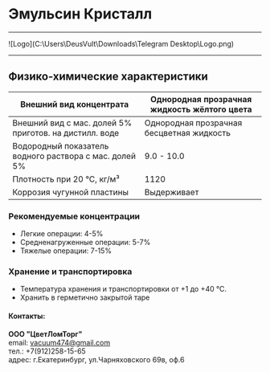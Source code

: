 # **Эмульсин Кристалл**
***
![Logo](C:\Users\DeusVult\Downloads\Telegram Desktop\Logo.png)
***
## Физико-химические характеристики
| Внешний вид концентрата                               | Однородная прозрачная жидкость жёлтого цвета |
|-------------------------------------------------------|----------------------------------------------|
| Внешний вид с мас. долей 5% приготов. на дистилл. воде | Однородная прозрачная бесцветная жидкость|
| Водородный показатель водного раствора с мас. долей 5% | 9.0 - 10.0|
| Плотность при 20 °С, кг/м³                            | 1120|
| Коррозия чугунной пластины | Выдерживает |
### Рекомендуемые концентрации
- Легкие операции: 4-5%
- Средненагруженные операции: 5-7%
- Тяжелые операции: 7-15%
### Хранение и транспортировка
- Температура хранения и транспортировки от +1 до +40 °С.
- Хранить в герметично закрытой таре





#### Контакты:
**ООО "ЦветЛомТорг"**  
email: vacuum474@gmail.com  
тел.: +7(912)258-15-65  
адрес: г.Екатеринбург, ул.Чарняховского 69в, оф.6

